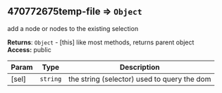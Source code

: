 <a name="module_470772675temp-file"></a>
## 470772675temp-file ⇒ <code>Object</code>
add a node or nodes to the existing selection

**Returns**: <code>Object</code> - [this] like most methods, returns parent object  
**Access:** public  

| Param | Type | Description |
| --- | --- | --- |
| [sel] | <code>string</code> | the string (selector) used to query the dom |

